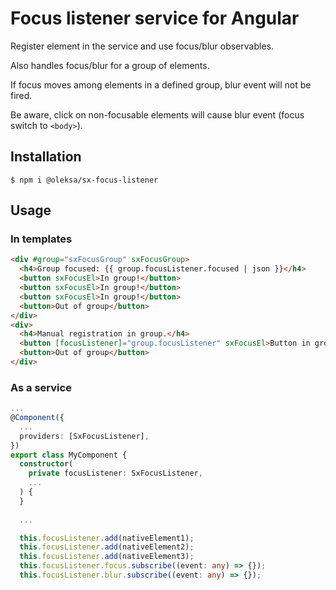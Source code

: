 # Focus listener service for Angular

Register element in the service and use focus/blur observables.

Also handles focus/blur for a group of elements.

If focus moves among elements in a defined group, blur event will not be fired.

Be aware, click on non-focusable elements will cause blur event (focus switch to `<body>`).


## Installation

```
$ npm i @oleksa/sx-focus-listener
```


## Usage

### In templates

```html
<div #group="sxFocusGroup" sxFocusGroup>
  <h4>Group focused: {{ group.focusListener.focused | json }}</h4>
  <button sxFocusEl>In group!</button>
  <button sxFocusEl>In group!</button>
  <button sxFocusEl>In group!</button>
  <button>Out of group</button>
</div>
<div>
  <h4>Manual registration in group.</h4>
  <button [focusListener]="group.focusListener" sxFocusEl>Button in group!</button>
  <button>Out of group</button>
</div>
```

### As a service

```typescript
...
@Component({
  ...
  providers: [SxFocusListener],
})
export class MyComponent {
  constructor(
    private focusListener: SxFocusListener,
    ...
  ) {
  }
  
  ...

  this.focusListener.add(nativeElement1);
  this.focusListener.add(nativeElement2);
  this.focusListener.add(nativeElement3);
  this.focusListener.focus.subscribe((event: any) => {});
  this.focusListener.blur.subscribe((event: any) => {});
```
